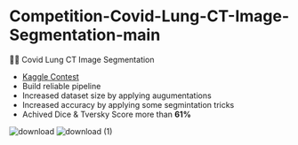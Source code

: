 # Competition-Covid-Lung-CT-Image-Segmentation-main
👩‍⚕️ Covid Lung CT Image Segmentation

- [Kaggle Contest](https://www.kaggle.com/c/tgcovid)
- Build reliable pipeline
- Increased dataset size by applying augumentations
- Increased accuracy by applying some segmintation tricks
- Achived Dice & Tversky Score more than **61%**

![download](https://user-images.githubusercontent.com/32800793/152328468-624ef1a9-11c1-4d82-a8a8-10f7ba99fc0c.png)
![download (1)](https://user-images.githubusercontent.com/32800793/152328242-afd2f535-46bd-4fe7-80a0-d525be908c96.png)
